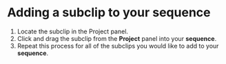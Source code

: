 # Adding a subclip to your sequence

1. Locate the subclip in the Project panel.
2. Click and drag the subclip from the **Project** panel into your **sequence**.&#x20;
3. Repeat this process for all of the subclips you would like to add to your **sequence**.
